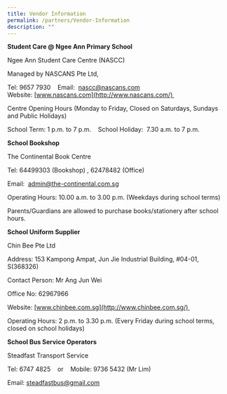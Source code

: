 ```yaml
---
title: Vendor Information
permalink: /partners/Vendor-Information
description: ""
---
```

**Student Care @ Ngee Ann Primary School**  

Ngee Ann Student Care Centre (NASCC) 

Managed by NASCANS Pte Ltd, 

Tel: 9657 7930    Email:  [nascc@nascans.com](mailto:nascc@nascans.com)    Website: [www.nascans.com](http://www.nascans.com/) 

Centre Opening Hours (Monday to Friday, Closed on Saturdays, Sundays and Public Holidays) 

School Term: 1 p.m. to 7 p.m.    School Holiday:  7.30 a.m. to 7 p.m. 

  

**School Bookshop**

The Continental Book Centre 

Tel: 64499303 (Bookshop) , 62478482 (Office)

Email:  [admin@the-continental.com.sg](mailto:admin@the-continental.com.sg) 

Operating Hours: 10.00 a.m. to 3.00 p.m. (Weekdays during school terms) 

Parents/Guardians are allowed to purchase books/stationery after school hours. 

  

**School Uniform Supplier**

Chin Bee Pte Ltd 

Address: 153 Kampong Ampat, Jun Jie Industrial Building, #04-01, S(368326) 

Contact Person: Mr Ang Jun Wei  

Office No: 62967966 

Website: [www.chinbee.com.sg](http://www.chinbee.com.sg/) 

Operating Hours: 2 p.m. to 3.30 p.m. (Every Friday during school terms, closed on school holidays) 

  

**School Bus Service Operators**

Steadfast Transport Service 

Tel: 6747 4825    or    Mobile: 9736 5432 (Mr Lim)

Email: [steadfastbus@gmail.com](mailto:steadfastbus@gmail.com)